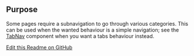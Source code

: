 ## Purpose

Some pages require a subnavigation to go through various categories. This can be used when the wanted behaviour is a simple navigation; see the [TabNav](https://github.com/wellcomecollection/wellcomecollection.org/edit/main/common/views/components/TabNav/README.md) component when you want a tabs behaviour instead. 

[Edit this Readme on GitHub](https://github.com/wellcomecollection/wellcomecollection.org/edit/main/common/views/components/SubNavigation/README.md)

